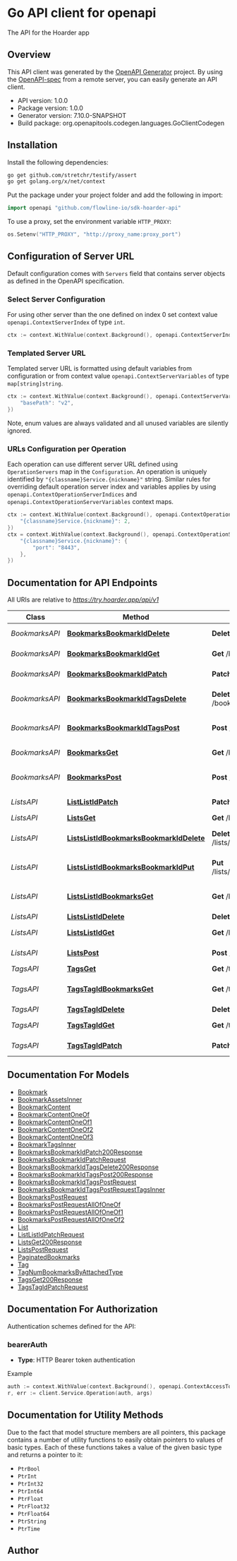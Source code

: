 # Go API client for openapi

The API for the Hoarder app

## Overview
This API client was generated by the [OpenAPI Generator](https://openapi-generator.tech) project.  By using the [OpenAPI-spec](https://www.openapis.org/) from a remote server, you can easily generate an API client.

- API version: 1.0.0
- Package version: 1.0.0
- Generator version: 7.10.0-SNAPSHOT
- Build package: org.openapitools.codegen.languages.GoClientCodegen

## Installation

Install the following dependencies:

```sh
go get github.com/stretchr/testify/assert
go get golang.org/x/net/context
```

Put the package under your project folder and add the following in import:

```go
import openapi "github.com/flowline-io/sdk-hoarder-api"
```

To use a proxy, set the environment variable `HTTP_PROXY`:

```go
os.Setenv("HTTP_PROXY", "http://proxy_name:proxy_port")
```

## Configuration of Server URL

Default configuration comes with `Servers` field that contains server objects as defined in the OpenAPI specification.

### Select Server Configuration

For using other server than the one defined on index 0 set context value `openapi.ContextServerIndex` of type `int`.

```go
ctx := context.WithValue(context.Background(), openapi.ContextServerIndex, 1)
```

### Templated Server URL

Templated server URL is formatted using default variables from configuration or from context value `openapi.ContextServerVariables` of type `map[string]string`.

```go
ctx := context.WithValue(context.Background(), openapi.ContextServerVariables, map[string]string{
	"basePath": "v2",
})
```

Note, enum values are always validated and all unused variables are silently ignored.

### URLs Configuration per Operation

Each operation can use different server URL defined using `OperationServers` map in the `Configuration`.
An operation is uniquely identified by `"{classname}Service.{nickname}"` string.
Similar rules for overriding default operation server index and variables applies by using `openapi.ContextOperationServerIndices` and `openapi.ContextOperationServerVariables` context maps.

```go
ctx := context.WithValue(context.Background(), openapi.ContextOperationServerIndices, map[string]int{
	"{classname}Service.{nickname}": 2,
})
ctx = context.WithValue(context.Background(), openapi.ContextOperationServerVariables, map[string]map[string]string{
	"{classname}Service.{nickname}": {
		"port": "8443",
	},
})
```

## Documentation for API Endpoints

All URIs are relative to *https://try.hoarder.app/api/v1*

Class | Method | HTTP request | Description
------------ | ------------- | ------------- | -------------
*BookmarksAPI* | [**BookmarksBookmarkIdDelete**](docs/BookmarksAPI.md#bookmarksbookmarkiddelete) | **Delete** /bookmarks/{bookmarkId} | Delete a bookmark
*BookmarksAPI* | [**BookmarksBookmarkIdGet**](docs/BookmarksAPI.md#bookmarksbookmarkidget) | **Get** /bookmarks/{bookmarkId} | Get a single bookmark
*BookmarksAPI* | [**BookmarksBookmarkIdPatch**](docs/BookmarksAPI.md#bookmarksbookmarkidpatch) | **Patch** /bookmarks/{bookmarkId} | Update a bookmark
*BookmarksAPI* | [**BookmarksBookmarkIdTagsDelete**](docs/BookmarksAPI.md#bookmarksbookmarkidtagsdelete) | **Delete** /bookmarks/{bookmarkId}/tags | Detach tags from a bookmark
*BookmarksAPI* | [**BookmarksBookmarkIdTagsPost**](docs/BookmarksAPI.md#bookmarksbookmarkidtagspost) | **Post** /bookmarks/{bookmarkId}/tags | Attach tags to a bookmark
*BookmarksAPI* | [**BookmarksGet**](docs/BookmarksAPI.md#bookmarksget) | **Get** /bookmarks | Get all bookmarks
*BookmarksAPI* | [**BookmarksPost**](docs/BookmarksAPI.md#bookmarkspost) | **Post** /bookmarks | Create a new bookmark
*ListsAPI* | [**ListListIdPatch**](docs/ListsAPI.md#listlistidpatch) | **Patch** /list/{listId} | Update a list
*ListsAPI* | [**ListsGet**](docs/ListsAPI.md#listsget) | **Get** /lists | Get all lists
*ListsAPI* | [**ListsListIdBookmarksBookmarkIdDelete**](docs/ListsAPI.md#listslistidbookmarksbookmarkiddelete) | **Delete** /lists/{listId}/bookmarks/{bookmarkId} | Remove a bookmark from a list
*ListsAPI* | [**ListsListIdBookmarksBookmarkIdPut**](docs/ListsAPI.md#listslistidbookmarksbookmarkidput) | **Put** /lists/{listId}/bookmarks/{bookmarkId} | Add a bookmark to a list
*ListsAPI* | [**ListsListIdBookmarksGet**](docs/ListsAPI.md#listslistidbookmarksget) | **Get** /lists/{listId}/bookmarks | Get a bookmarks in a list
*ListsAPI* | [**ListsListIdDelete**](docs/ListsAPI.md#listslistiddelete) | **Delete** /lists/{listId} | Delete a list
*ListsAPI* | [**ListsListIdGet**](docs/ListsAPI.md#listslistidget) | **Get** /lists/{listId} | Get a single list
*ListsAPI* | [**ListsPost**](docs/ListsAPI.md#listspost) | **Post** /lists | Create a new list
*TagsAPI* | [**TagsGet**](docs/TagsAPI.md#tagsget) | **Get** /tags | Get all tags
*TagsAPI* | [**TagsTagIdBookmarksGet**](docs/TagsAPI.md#tagstagidbookmarksget) | **Get** /tags/{tagId}/bookmarks | Get a bookmarks with the tag
*TagsAPI* | [**TagsTagIdDelete**](docs/TagsAPI.md#tagstagiddelete) | **Delete** /tags/{tagId} | Delete a tag
*TagsAPI* | [**TagsTagIdGet**](docs/TagsAPI.md#tagstagidget) | **Get** /tags/{tagId} | Get a single tag
*TagsAPI* | [**TagsTagIdPatch**](docs/TagsAPI.md#tagstagidpatch) | **Patch** /tags/{tagId} | Update a tag


## Documentation For Models

 - [Bookmark](docs/Bookmark.md)
 - [BookmarkAssetsInner](docs/BookmarkAssetsInner.md)
 - [BookmarkContent](docs/BookmarkContent.md)
 - [BookmarkContentOneOf](docs/BookmarkContentOneOf.md)
 - [BookmarkContentOneOf1](docs/BookmarkContentOneOf1.md)
 - [BookmarkContentOneOf2](docs/BookmarkContentOneOf2.md)
 - [BookmarkContentOneOf3](docs/BookmarkContentOneOf3.md)
 - [BookmarkTagsInner](docs/BookmarkTagsInner.md)
 - [BookmarksBookmarkIdPatch200Response](docs/BookmarksBookmarkIdPatch200Response.md)
 - [BookmarksBookmarkIdPatchRequest](docs/BookmarksBookmarkIdPatchRequest.md)
 - [BookmarksBookmarkIdTagsDelete200Response](docs/BookmarksBookmarkIdTagsDelete200Response.md)
 - [BookmarksBookmarkIdTagsPost200Response](docs/BookmarksBookmarkIdTagsPost200Response.md)
 - [BookmarksBookmarkIdTagsPostRequest](docs/BookmarksBookmarkIdTagsPostRequest.md)
 - [BookmarksBookmarkIdTagsPostRequestTagsInner](docs/BookmarksBookmarkIdTagsPostRequestTagsInner.md)
 - [BookmarksPostRequest](docs/BookmarksPostRequest.md)
 - [BookmarksPostRequestAllOfOneOf](docs/BookmarksPostRequestAllOfOneOf.md)
 - [BookmarksPostRequestAllOfOneOf1](docs/BookmarksPostRequestAllOfOneOf1.md)
 - [BookmarksPostRequestAllOfOneOf2](docs/BookmarksPostRequestAllOfOneOf2.md)
 - [List](docs/List.md)
 - [ListListIdPatchRequest](docs/ListListIdPatchRequest.md)
 - [ListsGet200Response](docs/ListsGet200Response.md)
 - [ListsPostRequest](docs/ListsPostRequest.md)
 - [PaginatedBookmarks](docs/PaginatedBookmarks.md)
 - [Tag](docs/Tag.md)
 - [TagNumBookmarksByAttachedType](docs/TagNumBookmarksByAttachedType.md)
 - [TagsGet200Response](docs/TagsGet200Response.md)
 - [TagsTagIdPatchRequest](docs/TagsTagIdPatchRequest.md)


## Documentation For Authorization


Authentication schemes defined for the API:
### bearerAuth

- **Type**: HTTP Bearer token authentication

Example

```go
auth := context.WithValue(context.Background(), openapi.ContextAccessToken, "BEARER_TOKEN_STRING")
r, err := client.Service.Operation(auth, args)
```


## Documentation for Utility Methods

Due to the fact that model structure members are all pointers, this package contains
a number of utility functions to easily obtain pointers to values of basic types.
Each of these functions takes a value of the given basic type and returns a pointer to it:

* `PtrBool`
* `PtrInt`
* `PtrInt32`
* `PtrInt64`
* `PtrFloat`
* `PtrFloat32`
* `PtrFloat64`
* `PtrString`
* `PtrTime`

## Author



